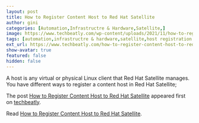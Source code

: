 ```yaml
---
layout: post
title: How to Register Content Host to Red Hat Satellite
author: gini
categories: [Automation,Infrastructre & Hardware,Satellite,]
image: https://www.techbeatly.com/wp-content/uploads/2021/11/how-to-register-content-host-to-red-hat-satellite-1024x576.png
tags: [automation,infrastructre & hardware,satellite,host registration using activation key,redhat satellite content host,register content host to red hat satellite,register host to satellite,]
ext_url: https://www.techbeatly.com/how-to-register-content-host-to-red-hat-satellite/
show-avatar: true
featured: false
hidden: false
---
```


<p>A host is any virtual or physical Linux client that Red Hat Satellite manages. You have different ways to register a content host in Red Hat Satellite; </p>
<p>The post <a href="https://www.techbeatly.com/how-to-register-content-host-to-red-hat-satellite/">How to Register Content Host to Red Hat Satellite</a> appeared first on <a href="https://www.techbeatly.com">techbeatly</a>.</p>

Read [How to Register Content Host to Red Hat Satellite](https://www.techbeatly.com/how-to-register-content-host-to-red-hat-satellite/).
